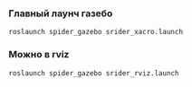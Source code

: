 ### Главный лаунч газебо

  `roslaunch spider_gazebo srider_xacro.launch`
  
### Можно в rviz

  `roslaunch spider_gazebo srider_rviz.launch`
